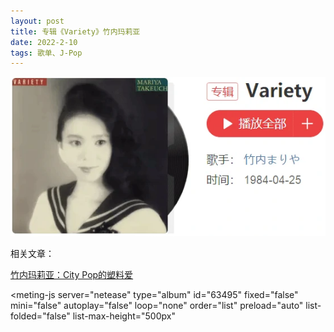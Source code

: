 ```yaml
---
layout: post
title: 专辑《Variety》竹内玛莉亚
date: 2022-2-10
tags: 歌单、J-Pop
---
```


![](/img/variety.webp)

相关文章：

<a href="https://www.bilibili.com/read/cv7603390" target="_blank">竹内玛莉亚：City Pop的塑料爱</a>


<style>
    @import url(https://cdn.jsdelivr.net/npm/aplayer/dist/APlayer.min.css);
</style>
<script src="https://cdn.jsdelivr.net/npm/aplayer/dist/APlayer.min.js"></script>
<script src="https://cdn.jsdelivr.net/npm/meting@2.0.1/dist/Meting.min.js"></script>
<meting-js 
	server="netease" 
	type="album" 
	id="63495"
	fixed="false"
	mini="false"
	autoplay="false"
	loop="none"
	order="list"
	preload="auto"
	list-folded="false"
	list-max-height="500px" 

></meting-js>